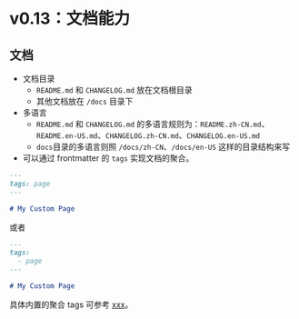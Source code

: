 # v0.13：文档能力


## 文档

- 文档目录
  - `README.md` 和 `CHANGELOG.md` 放在文档根目录
  - 其他文档放在 `/docs` 目录下
- 多语言
  - `README.md` 和 `CHANGELOG.md` 的多语言规则为：`README.zh-CN.md`、`README.en-US.md`、`CHANGELOG.zh-CN.md`、`CHANGELOG.en-US.md`
  - `docs`目录的多语言则照 `/docs/zh-CN`、`/docs/en-US` 这样的目录结构来写
- 可以通过 frontmatter 的 `tags` 实现文档的聚合。

```markdown
---
tags: page
---

# My Custom Page
```

或者

```markdown
---
tags:
  - page
---

# My Custom Page
```

具体内置的聚合 tags 可参考 [xxx](待完善)。
